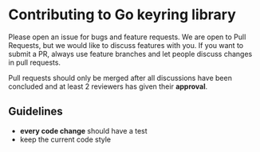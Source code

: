 # Contributing to Go keyring library

Please open an issue for bugs and feature requests. We are open to Pull Requests, but we would like to discuss features with you.
If you want to submit a PR, always use feature branches and let people discuss changes in pull requests.

Pull requests should only be merged after all discussions have been concluded and at least 2 reviewers has given their
**approval**.

## Guidelines

- **every code change** should have a test
- keep the current code style
